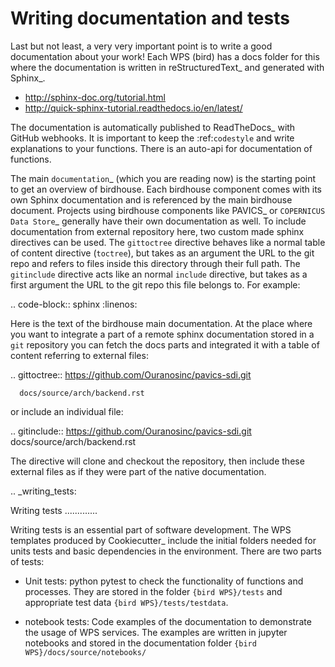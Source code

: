 # Writing documentation and tests

Last but not least, a very very important point is to write a good documentation about your work! Each WPS (bird) has a docs folder for this where the documentation is written in reStructuredText_ and generated with Sphinx_.

* http://sphinx-doc.org/tutorial.html
* http://quick-sphinx-tutorial.readthedocs.io/en/latest/

The documentation is automatically published to ReadTheDocs_ with GitHub webhooks.
It is important to keep the :ref:`codestyle` and write explanations to your functions. There is an auto-api for documentation of functions.

The main `documentation`_ (which you are reading now) is the starting point to
get an overview of birdhouse. Each birdhouse component comes with
its own Sphinx documentation and is referenced by the main birdhouse document. Projects using birdhouse components like PAVICS_ or `COPERNICUS Data Store`_ generally have their own documentation as well. To include documentation from external repository here, two custom made sphinx directives can be used. The `gittoctree` directive behaves like a normal table of content directive (`toctree`), but takes as an argument the URL to the git repo and refers to files inside this directory through their full path. The `gitinclude` directive acts like an normal `include` directive, but takes as a first argument the URL to the git repo this file belongs to. For example:

.. code-block:: sphinx
   :linenos:

   Here is the text of the birdhouse main documentation. At the place where you want to integrate
   a part of a remote sphinx documentation stored in a `git` repository you can fetch the docs
   parts and integrated it with a table of content referring to external files:

   .. gittoctree:: https://github.com/Ouranosinc/pavics-sdi.git

      docs/source/arch/backend.rst

   or include an individual file:

   .. gitinclude:: https://github.com/Ouranosinc/pavics-sdi.git docs/source/arch/backend.rst

   The directive will clone and checkout the repository, then include these external files as if
   they were part of the native documentation.

 .. _writing_tests:

 Writing tests
 .............

 Writing tests is an essential part of software development. The WPS templates produced by Cookiecutter_ include the initial folders needed for units tests and basic dependencies in the environment.
 There are two parts of tests:

 * Unit tests:
 python pytest to check the functionality of functions and processes. They are stored in the folder `{bird WPS}/tests` and appropriate test data  `{bird WPS}/tests/testdata`.

 * notebook tests:
 Code examples of the documentation to demonstrate the usage of WPS services. The examples are written in jupyter notebooks and stored in the documentation folder `{bird WPS}/docs/source/notebooks/`
